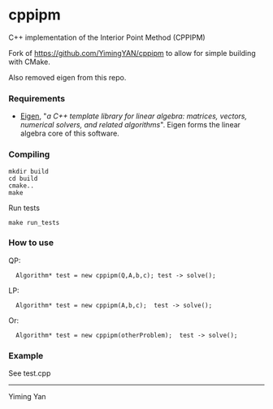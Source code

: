 cppipm
=====
C++ implementation of the Interior Point Method (CPPIPM)

Fork of https://github.com/YimingYAN/cppipm to allow for simple 
building with CMake.

Also removed eigen from this repo.

### Requirements
* [Eigen](http://eigen.tuxfamily.org/index.php?title=Main_Page), "*a C++ template library for linear algebra: matrices, vectors, numerical solvers, and related algorithms*". 
Eigen forms the linear algebra core of this software.

### Compiling
    mkdir build
    cd build
    cmake..
    make 
    
Run tests

    make run_tests

### How to use
QP:

```
  Algorithm* test = new cppipm(Q,A,b,c); test -> solve();
```

LP:

```
  Algorithm* test = new cppipm(A,b,c);  test -> solve(); 
```

Or:

```
  Algorithm* test = new cppipm(otherProblem);  test -> solve();
```

### Example
See test.cpp

----
Yiming Yan
